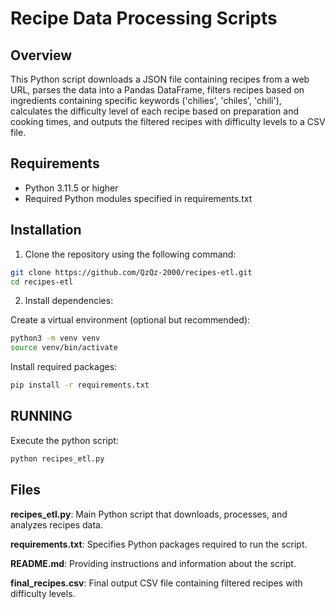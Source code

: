 # Recipe Data Processing Scripts

## Overview
This Python script downloads a JSON file containing recipes from a web URL, parses the data into a Pandas DataFrame, filters recipes based on ingredients containing specific keywords ('chilies', 'chiles', 'chili'), calculates the difficulty level of each recipe based on preparation and cooking times, and outputs the filtered recipes with difficulty levels to a CSV file.

## Requirements
- Python 3.11.5 or higher
- Required Python modules specified in requirements.txt

## Installation
1. Clone the repository using the following command:
```bash
git clone https://github.com/QzQz-2000/recipes-etl.git
cd recipes-etl
```

2. Install dependencies:

Create a virtual environment (optional but recommended):

```bash
python3 -m venv venv
source venv/bin/activate
```

Install required packages:

```bash
pip install -r requirements.txt
```

## RUNNING

Execute the python script:

```bash
python recipes_etl.py
```

## Files

**recipes_etl.py**: Main Python script that downloads, processes, and analyzes recipes data.

**requirements.txt**: Specifies Python packages required to run the script.

**README.md**: Providing instructions and information about the script.

**final_recipes.csv**: Final output CSV file containing filtered recipes with difficulty levels.
